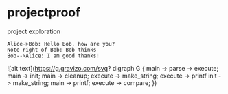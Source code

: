 # projectproof
project exploration

```sequence
Alice->Bob: Hello Bob, how are you?
Note right of Bob: Bob thinks
Bob-->Alice: I am good thanks!
```

![alt text](https://g.gravizo.com/svg?
 digraph G {
   main -> parse -> execute;
   main -> init;
   main -> cleanup;
   execute -> make_string;
   execute -> printf
   init -> make_string;
   main -> printf;
   execute -> compare;
 })
 

